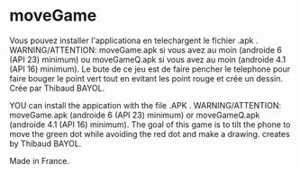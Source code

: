 # moveGame

Vous pouvez installer l'applicationa en telechargent le fichier .apk .
WARNING/ATTENTION:  moveGame.apk si vous avez au moin (androide 6 (API 23) minimum) ou moveGameQ.apk si vous avez au moin (androide 4.1 (API 16) minimum).
Le bute de ce jeu est de faire pencher le telephone pour faire bouger le point vert tout en evitant les point rouge et crée un dessin.
Crée par Thibaud BAYOL.

YOU can install the appication with the file .APK .
WARNING/ATTENTION:  moveGame.apk (androide 6 (API 23) minimum) or moveGameQ.apk (androide 4.1 (API 16) minimum).
The goal of this game is to tilt the phone to move the green dot while avoiding the red dot and make a drawing.
creates by Thibaud BAYOL.

Made in France.

